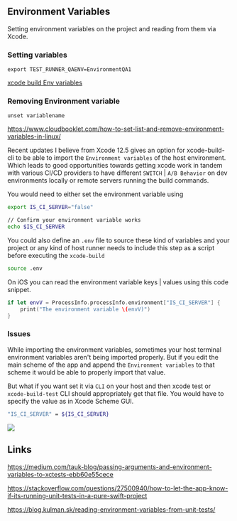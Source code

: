 ## Environment Variables


Setting environment variables on the project and reading from them via Xcode.

### Setting variables
```export TEST_RUNNER_QAENV=EnvironmentQA1```

[xcode build Env variables](https://stackoverflow.com/questions/40722756/passing-arguments-to-ios-tests-with-xcodebuild)

### Removing Environment variable

`unset variablename` 

https://www.cloudbooklet.com/how-to-set-list-and-remove-environment-variables-in-linux/

Recent updates I believe from Xcode 12.5 gives an option for xcode-build-cli to be able to import the `Environment variables` of the host environment. 
Which leads to good opportunities towards getting xcode work in tandem with various CI/CD providers to have different `SWITCH` | `A/B Behavior` on dev environments locally or remote servers running the build commands.


You would need to either set the environment variable using 
```bash
export IS_CI_SERVER="false"

// Confirm your environment variable works
echo $IS_CI_SERVER
```

You could also define an `.env` file to source these kind of variables and your project or any kind of host runner needs to include this step as a script before executing the `xcode-build`

```bash
source .env
```


On iOS you can read the environment variable keys | values using this code snippet.

```swift
if let envV = ProcessInfo.processInfo.environment["IS_CI_SERVER"] {
	print("The environment variable \(envV)")													   
}
```



### Issues

While importing the environment variables, sometimes your host terminal environment variables aren't being imported properly. But if you edit the main scheme of the app and append the `Environment variables` to that scheme it would be able to properly import that value. 

But what if you want set it via `CLI` on your host and then xcode test or `xcode-build-test` CLI should appropriately get that file. You would have to specify the value as in Xcode Scheme GUI.
```bash
"IS_CI_SERVER" = ${IS_CI_SERVER}
```

![](app_environment_variable.png)


## Links

https://medium.com/tauk-blog/passing-arguments-and-environment-variables-to-xctests-ebb60e55cece

https://stackoverflow.com/questions/27500940/how-to-let-the-app-know-if-its-running-unit-tests-in-a-pure-swift-project

https://blog.kulman.sk/reading-environment-variables-from-unit-tests/

